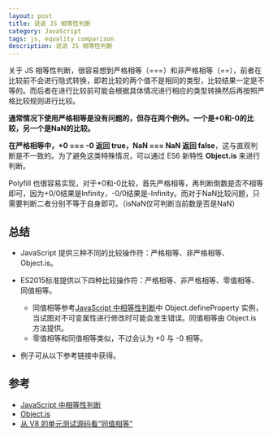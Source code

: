 ```yaml
---
layout: post
title: 说说 JS 相等性判断
category: JavaScript
tags: js, equality comparison
description: 说说 JS 相等性判断
---
```


关于 JS 相等性判断，很容易想到严格相等（===）和非严格相等（==），前者在比较前不会进行隐式转换，即若比较的两个值不是相同的类型，比较结果一定是不等的。而后者在进行比较前可能会根据具体情况进行相应的类型转换然后再按照严格比较规则进行比较。

**通常情况下使用严格相等是没有问题的，但存在两个例外。一个是+0和-0的比较，另一个是NaN的比较。**

**在严格相等中，+0 === -0 返回 true，NaN === NaN 返回 false**，这与直观判断是不一致的。为了避免这类特殊情况，可以通过 ES6 新特性 **Object.is** 来进行判断。

Polyfill 也很容易实现，对于+0和-0比较，首先严格相等，再判断倒数是否不相等即可，因为+0/0结果是Infinity，-0/0结果是-Infinity。而对于NaN比较问题，只需要判断二者分别不等于自身即可。（isNaN仅可判断当前数是否是NaN）

## 总结

- JavaScript 提供三种不同的比较操作符：严格相等、非严格相等、Object.is。
- ES2015标准提供以下四种比较操作符：严格相等、非严格相等、零值相等、同值相等。

    - 同值相等参考[JavaScript 中相等性判断](https://developer.mozilla.org/zh-CN/docs/Web/JavaScript/Equality_comparisons_and_sameness)中 Object.defineProperty 实例，当试图对不可变属性进行修改时可能会发生错误。同值相等由 Object.is 方法提供。
    - 零值相等和同值相等类似，不过会认为 +0 与 -0 相等。
- 例子可从以下参考链接中获得。

## 参考

- [JavaScript 中相等性判断](https://developer.mozilla.org/zh-CN/docs/Web/JavaScript/Equality_comparisons_and_sameness)
- [Object.is](https://developer.mozilla.org/zh-CN/docs/Web/JavaScript/Reference/Global_Objects/Object/is)
- [从 V8 的单元测试源码看“同值相等”](https://zhuanlan.zhihu.com/p/25107117)

